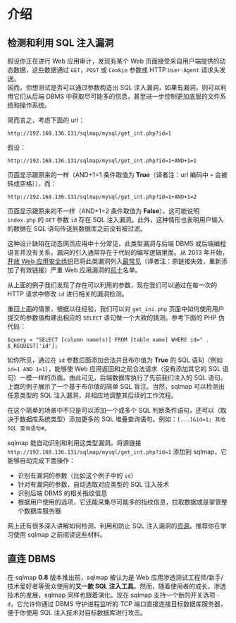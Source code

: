 # 介绍

## 检测和利用 SQL 注入漏洞

假设你正在进行 Web 应用审计，发现有某个 Web 页面接受来自用户端提供的动态数据，这些数据通过 `GET`，`POST` 或 `Cookie` 参数或 HTTP `User-Agent` 请求头发送。  
因而，你想测试是否可以通过参数构造出 SQL 注入漏洞，如果有漏洞，则可以利用它们从后端 DBMS 中获取尽可能多的信息，甚至进一步控制更加底层的文件系统和操作系统。

简而言之，考虑下面的 url：

```
http://192.168.136.131/sqlmap/mysql/get_int.php?id=1
```

假设：

```
http://192.168.136.131/sqlmap/mysql/get_int.php?id=1+AND+1=1
```
    
页面显示跟原来的一样（AND+1=1 条件取值为 **True**（译者注：url 编码中 `+` 会被转成空格）），而：

```
http://192.168.136.131/sqlmap/mysql/get_int.php?id=1+AND+1=2
```  

页面显示跟原来的不一样（AND+1=2 条件取值为 **False**）。这可能说明 `index.php` 的 `GET` 参数 `id` 存在 SQL 注入漏洞。此外，这种情形也表明用户输入的数据在 SQL 语句传送到数据库之前没有被过滤。

这种设计缺陷在动态网页应用中十分常见，此类型漏洞与后端 DBMS 或后端编程语言并没有关系，漏洞的引入通常存在于代码的编写逻辑里面。从 2013 年开始，[开放 Web 应用安全组织](http://www.owasp.org)已将此类漏洞列入[最常见](https://www.owasp.org/images/f/f8/OWASP_Top_10_-_2013.pdf)（译者注：原链接失效，重新添加了有效链接）严重 Web 应用漏洞的[前十](http://www.owasp.org/index.php/Category:OWASP_Top_Ten_Project)名单。

从上面的例子我们发现了存在可以利用的参数，现在我们可以通过在每一次的 HTTP 请求中修改 `id` 进行相关的漏洞检测。

重回上面的情景，根据以往经验，我们可以对 `get_ini.php` 页面中如何使用用户提交的参数值构建出相应的 `SELECT` 语句做一个大致的猜测。参考下面的 PHP 伪代码：

```
$query = "SELECT [column name(s)] FROM [table name] WHERE id=" . $_REQUEST['id'];
```

如你所见，通过在 `id` 参数后面添加合法并且布尔值为 **True** 的 SQL 语句（例如 `id=1 AND 1=1`），能够使 Web 应用返回和之前合法请求（没有添加其它的 SQL 语句）一模一样的页面。由此可见，后端数据库执行了先前我们注入的 SQL 语句。上面的例子展示了一个基于布尔值的简单 SQL 盲注。当然，sqlmap 可以检测出任意类型的 SQL 注入漏洞，并相应地调整其后续的工作流程。

在这个简单的场景中不只是可以添加一个或多个 SQL 判断条件语句，还可以（取决于数据库系统类型）添加更多的 SQL 堆叠查询语句。例如：`[...]&id=1; 其他 SQL 查询语句#`。

sqlmap 能自动识别和利用这类型漏洞。将源链接 `http://192.168.136.131/sqlmap/mysql/get_int.php?id=1` 添加到 sqlmap，它能够自动完成下面操作：

* 识别有漏洞的参数（比如这个例子中的 `id`）
* 针对有漏洞的参数，自动选取对应类型的 SQL 注入技术
* 识别后端 DBMS 的相关指纹信息
* 根据用户使用的选项，它还能采集尽可能多的指纹信息，拉取数据或是掌管整个数据库服务器

网上还有很多深入讲解如何检测、利用和防止 SQL 注入漏洞的[资源](https://del.icio.us/inquis/sqlinjection)。推荐你在学习使用 sqlmap 之前阅读这些材料。

## 直连 DBMS

在 sqlmap **0.8** 版本推出前，sqlmap 被认为是 Web 应用渗透测试工程师/新手/技术爱好者等受众使用的**又一款 SQL 注入工具**。然而，随着使用者的成长，渗透技术的发展，sqlmap 同样也跟着演化。现在 sqlmap 支持一个新的开关选项 `-d`，它允许你通过 DBMS 守护进程监听的 TCP 端口直接连接目标数据库服务器，便于你使用 SQL 注入技术对目标数据库进行攻击。
